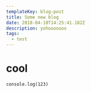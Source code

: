```yaml
---
templateKey: blog-post
title: Some new blog
date: 2018-04-18T14:25:41.182Z
description: yohooooooo
tags:
  - test
---
```

# cool

```javascript=
console.log(123)
```
